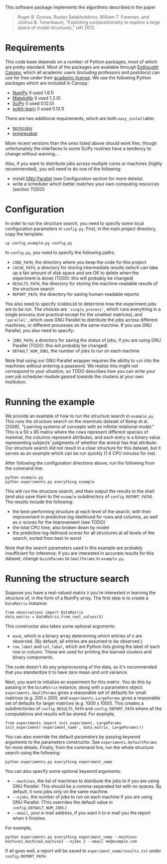 This software package implements the algorithms described in the paper

> Roger B. Grosse, Ruslan Salakhutdinov, William T. Freeman, and Joshua B. Tenenbaum,
> "Exploiting compositionality to explore a large space of model structures," UAI 2012.


# Requirements

This code base depends on a number of Python packages, most of which are pretty standard.
Most of the packages are available through [Enthought Canopy](https://www.enthought.com/products/canopy/),
which all academic users (including professors and postdocs) can use for free under their
[academic license](https://www.enthought.com/products/canopy/academic/). We use the following
Python packages which are included in Canopy:

- [NumPy](http://www.numpy.org/) (I used 1.6.1)
- [Matplotlib](http://matplotlib.org/index.html) (I used 1.2.0)
- [SciPy](http://www.scipy.org/) (I used 0.12.0)
- [scikit-learn](http://scikit-learn.org/stable/)  (I used 0.13.1)

There are two additional requirements, which are both `easy_install`able:

- [termcolor](https://pypi.python.org/pypi/termcolor)
- [progressbar](https://code.google.com/p/python-progressbar/)

More recent versions than the ones listed above should work fine, though unfortunately
the interfaces to some SciPy routines have a tendency to change without warning...

Also, if you want to distribute jobs across multiple cores or machines (highly recommended), you
will need to do one of the following:
- install [GNU Parallel](www.gnu.org/software/parallel) (see Configuration section for more details)
- write a scheduler which better matches your own computing resources (section TODO)


# Configuration

In order to run the structure search, you need to specify some local configuration parameters
in `config.py`. First, in the main project directory, copy the template:

    cp config_example.py config.py

In `config.py`, you need to specify the following paths:

- `CODE_PATH`, the directory where you keep the code for this project
- `CACHE_PATH`, a directory for storing intermediate results (which can take up a fair amount of disk
  space and are OK to delete when the experiment is done) (TODO: this will probably be changed)
- `RESULTS_PATH`, the directory for storing the machine-readable results of the structure search
- `REPORT_PATH`, the directory for saving human-readable reports

You also need to specify `SCHEDULER` to determine how the experiment jobs are to be run. The 
choices are `'single_process'`, which runs everything in a single process (not practical except
for the smallest matrices), and `'parallel'`, which uses GNU Parallel to distribute the jobs
across different machines, or different processes on the same machine. If you use GNU Parallel,
you also need to specify:

- `JOBS_PATH`, a directory for saving the status of jobs, if you are using GNU Parallel (TODO:
  this will probably be changed)
- `DEFAULT_NUM_JOBS`, the number of jobs to run on each machine

Note that using our GNU Parallel wrapper requires the ability to `ssh` into the machines without
entering a password. We realize this might not correspond to your situation, so TODO describes
how you can write your own job scheduler module geared towards the clusters at your own institution.


# Running the example

We provide an example of how to run the structure search in `example.py`. This runs the
structure search on the mammals dataset of Kemp et al. (2006), "Learning systems of concepts
with an infinite relational model." This is a 50 x 85 matrix where the rows represent
different species of mammal, the columns represent attributes, and each entry is a binary
value representing subjects' judgments of whether the animal has that attribute. Our structure
search did not result in a clear structure for this dataset, but it serves as an example which
can be run quickly (1.4 CPU minutes for me). 

After following the configuration directions above, run the following from the command line:

    python example.py
    python experiments.py everything example

This will run the structure search, and then output the results to the shell (and also save
them to the `example` subdirectory of `config.REPORT_PATH`). The results include the following:

- the best-performing structure at each level of the search, with their improvement in
  predictive log-likelihood for rows and columns, as well as z-scores for the improvement
  (see TODO)
- the total CPU time, also broken down by model
- the predictive log-liklihood scores for all structures at all levels of the search, sorted 
  from best to worst

Note that the search parameters used in this example are probably
insufficient for inference; if you are interested in accurate results for this dataset,
change `QuickParams` to `SmallParams` in `example.py`.



# Running the structure search

Suppose you have a real-valued matrix `X` you're interested in learning the structure of,
in the form of a NumPy array. The first step is to create a `DataMatrix` instance:

    from observations import DataMatrix
    data_matrix = DataMatrix.from_real_values(X)

This constructor also takes some optional arguments: 

- `mask`, which is a binary array determining which entries of `X` are observed. (By default,
  all entries are assumed to be observed.)
- `row_label` and `col_label`, which are Python lists giving the label of each row or column.
  These are used for printing the learned clusters and binary components.

The code doesn't do any preprocessing of the data, so it's recommended that you standardize
it to have zero mean and unit variance.

Next, you want to initialize an experiment for this matrix. You do this by passing in the
`DataMatrix` instance, along with a parameters object. `experiments.SmallParams` gives a
reasonable set of defaults for small matrices (e.g. 200 x 200), and `experiments.LargeParams`
gives a reasonable set of defaults for larger matrices (e.g. 1000 x 1000). This creates a
subdirectories of `config.RESULTS_PATH` and `config.REPORT_PATH` where all the computations
and results will be stored. For example,

    from experiments import init_experiment, LargeParams
    init_experiment('experiment_name', data_matrix, LargeParams())

You can also override the default parameters by passing keyword arguments to the parameters
constructor. See `experiments.DefaultParams` for more details. Finally, from the command line,
run the whole structure search using the following:

    python experiments.py everything experiment_name
    
You can also specify some optional keyword arguments:

- `--machines`, the list of machines to distribute the jobs to if you are using GNU Parallel.
  This should be a comma-separated list with no spaces. By default, it runs jobs only on the same machine.
- `--njobs`, the number of jobs to run on each machine if you are using GNU Parallel. (This
  overrides the default value in `config.DEFAULT_NUM_JOBS`.)
- `--email`, your e-mail address, if you want it to e-mail you the report when it finishes.

For example,

    python experiments.py everything experiment_name --machines machine1,machine2,machine3 --njobs 2 --email me@example.com

If all goes well, a report will be saved to `experiment_name/results.txt` under `config.REPORT_PATH`.



